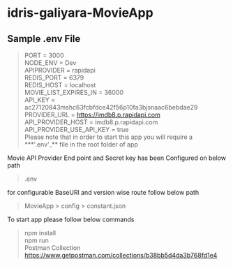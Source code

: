 # idris-galiyara-MovieApp

## Sample .env File

> PORT = 3000<br/>
> NODE_ENV = Dev<br/>
> APIPROVIDER = rapidapi<br/>
> REDIS_PORT = 6379<br/>
> REDIS_HOST = localhost<br/>
> MOVIE_LIST_EXPIRES_IN = 36000<br/>
> API_KEY = ac27120843mshc63fcbfdce42f56p10fa3bjsnaac6bebdae29<br/>
> PROVIDER_URL = https://imdb8.p.rapidapi.com<br/>
> API_PROVIDER_HOST = imdb8.p.rapidapi.com<br/>
> API_PROVIDER_USE_API_KEY = true<br/>
> Please note that in order to start this app you will require a \*\*\*'.env'\_\*\* file in the root folder of app <br/>

Movie API Provider End point and Secret key has been Configured on below path<br/>

> .env

for configurable BaseURl and version wise route follow below path<br/>

> MovieApp > config > constant.json

To start app please follow below commands<br/>

> npm install<br/>
> npm run<br/>
> Postman Collection
> https://www.getpostman.com/collections/b38bb5d4da3b768fd1e4
